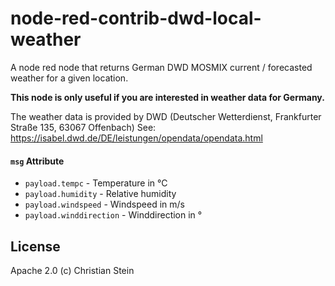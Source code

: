 # node-red-contrib-dwd-local-weather

A node red node that returns German DWD MOSMIX current / forecasted weather for a given location.

__This node is only useful if you are interested in weather data for Germany.__

The weather data is provided by DWD (Deutscher Wetterdienst, Frankfurter Straße 135, 63067 Offenbach)
See: https://isabel.dwd.de/DE/leistungen/opendata/opendata.html

#### `msg` Attribute

* `payload.tempc` - Temperature in °C
* `payload.humidity` -  Relative humidity
* `payload.windspeed` - Windspeed in m/s
* `payload.winddirection` - Winddirection in °

## License

Apache 2.0 (c) Christian Stein